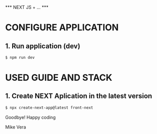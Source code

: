 *** NEXT JS + ... ***

# CONFIGURE APPLICATION

## 1. Run application (dev)
```bash
$ npm run dev
```

# USED ​​GUIDE AND STACK

## 1. Create NEXT Aplication in the latest version

```bash
$ npx create-next-app@latest front-next
```

Goodbye! Happy coding

Mike Vera